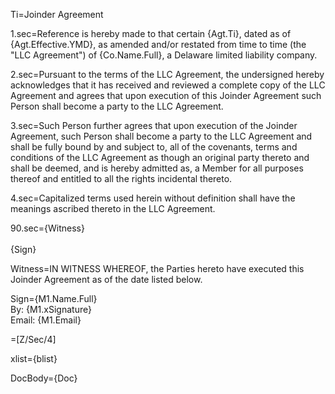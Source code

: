 Ti=Joinder Agreement

1.sec=Reference is hereby made to that certain {Agt.Ti}, dated as of {Agt.Effective.YMD}, as amended and/or restated from time to time (the "LLC Agreement") of {Co.Name.Full}, a Delaware limited liability company.

2.sec=Pursuant to the terms of the LLC Agreement, the undersigned hereby acknowledges that it has received and reviewed a complete copy of the LLC Agreement and agrees that upon execution of this Joinder Agreement such Person shall become a party to the LLC Agreement.

3.sec=Such Person further agrees that upon execution of the Joinder Agreement, such Person shall become a party to the LLC Agreement and shall be fully bound by and subject to, all of the covenants, terms and conditions of the LLC Agreement as though an original party thereto and shall be deemed, and is hereby admitted as, a Member for all purposes thereof and entitled to all the rights incidental thereto.

4.sec=Capitalized terms used herein without definition shall have the meanings ascribed thereto in the LLC Agreement.

90.sec={Witness}<br><br>{Sign}

Witness=IN WITNESS WHEREOF, the Parties hereto have executed this Joinder Agreement as of the date listed below.

Sign={M1.Name.Full}<br>By:  {M1.xSignature}<br>Email: {M1.Email}

=[Z/Sec/4]

xlist={blist}

DocBody={Doc}
